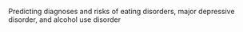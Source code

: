 Predicting diagnoses and risks of eating disorders, major depressive disorder, and alcohol use disorder
